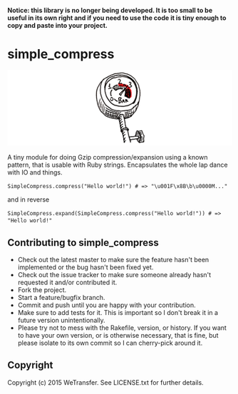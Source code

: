 **Notice: this library is no longer being developed. It is too small to be useful in its own right and if you need to use the code it is tiny enough to copy and paste into your project.**

# simple_compress

![Compression](images/baro.png)

A tiny module for doing Gzip compression/expansion using a known pattern, that is usable with
Ruby strings. Encapsulates the whole lap dance with IO and things.

    SimpleCompress.compress("Hello world!") # => "\u001F\x8B\b\u0000M..."

and in reverse

    SimpleCompress.expand(SimpleCompress.compress("Hello world!")) # => "Hello world!"

## Contributing to simple_compress
 
* Check out the latest master to make sure the feature hasn't been implemented or the bug hasn't been fixed yet.
* Check out the issue tracker to make sure someone already hasn't requested it and/or contributed it.
* Fork the project.
* Start a feature/bugfix branch.
* Commit and push until you are happy with your contribution.
* Make sure to add tests for it. This is important so I don't break it in a future version unintentionally.
* Please try not to mess with the Rakefile, version, or history. If you want to have your own version, or is otherwise necessary, that is fine, but please isolate to its own commit so I can cherry-pick around it.

## Copyright

Copyright (c) 2015 WeTransfer. See LICENSE.txt for further details.

